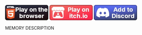 <div style="display:none"><!-- Meta Data -->
<meta name="cover-image" content="/static/assets/games/quiz/cover.png">
<meta name="short-description" content="A multiplayer lobby-based Quiz game made in the Blazium Engine.">
<meta name="game-name" content="Project Quiz">
</div>

<div>
<a href="https://quiz.blazium.app" target="_blank">
<img src="/static/assets/buttons/web_button.webp" class="indiedb"></a>
<a href="https://blaziumengine.itch.io/project-quiz" target="_blank">
<img src="/static/assets/buttons/itchio_button.webp" class="indiedb"></a>
<a href="https://discord.com/oauth2/authorize?client_id=1356627698448859238" target="_blank">
<img src="/static/assets/buttons/discord_button.webp" class="indiedb"></a>
<!-- <iframe style="min-height:190px" src="https://store.steampowered.com/widget/3418850"></iframe> -->
</div>

MEMORY DESCRIPTION